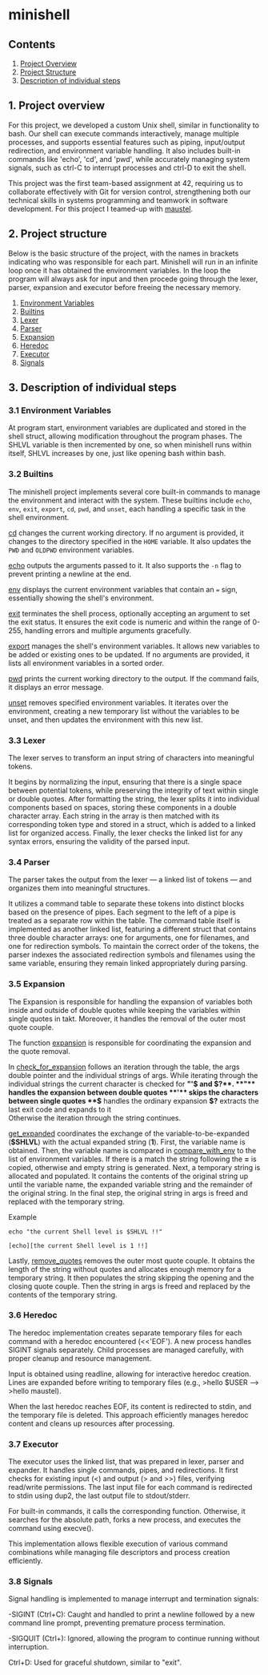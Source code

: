 # minishell

## Contents

1. [Project Overview](#1-Project-overview)
2. [Project Structure](#2-Project-Structure)
3. [Description of individual steps](#3-Description-of-individual-steps)

## 1. Project overview

For this project, we developed a custom Unix shell, similar in functionality to bash. Our shell can execute commands interactively, manage multiple processes, and supports essential features such as piping, input/output redirection, and environment variable handling. It also includes built-in commands like 'echo', 'cd', and 'pwd', while accurately managing system signals, such as ctrl-C to interrupt processes and ctrl-D to exit the shell.

This project was the first team-based assignment at 42, requiring us to collaborate effectively with Git for version control, strengthening both our technical skills in systems programming and teamwork in software development. For this project I teamed-up with [maustel]((https://github.com/maustel)).

## 2. Project structure

Below is the basic structure of the project, with the names in brackets indicating who was responsible for each part. Minishell will run in an infinite loop once it has obtained the environment variables. In the loop the program will always ask for input and then procede going through the lexer, parser, expansion and executor before freeing the necessary memory.

1. [Environment Variables](#31-Environment-Variables)
2. [Builtins](#32-Builtins)
3. [Lexer](#33-Lexer)
4. [Parser](#34-Parser)
5. [Expansion](#35-Expansion)
6. [Heredoc](#36-Heredoc)
7. [Executor](#37-Executor)
8. [Signals](#38-Signals)

## 3. Description of individual steps

### 3.1 Environment Variables

At program start, environment variables are duplicated and stored in the shell struct, allowing modification throughout the program phases. The SHLVL variable is then incremented by one, so when minishell runs within itself, SHLVL increases by one, just like opening bash within bash.

### 3.2 Builtins

The minishell project implements several core built-in commands to manage the environment and interact with the system. These builtins include `echo`, `env`, `exit`, `export`, `cd`, `pwd`, and `unset`, each handling a specific task in the shell environment.

[cd](https://github.com/maustel/minishell/blob/david_new/builtins/cd.c)
changes the current working directory. If no argument is provided, it changes to the directory specified in the `HOME` variable. It also updates the `PWD` and `OLDPWD` environment variables.

[echo](https://github.com/maustel/minishell/blob/david_new/builtins/echo.c)
outputs the arguments passed to it. It also supports the `-n` flag to prevent printing a newline at the end.

[env](https://github.com/maustel/minishell/blob/david_new/builtins/env.c)
displays the current environment variables that contain an `=` sign, essentially showing the shell's environment.

[exit](https://github.com/maustel/minishell/blob/david_new/builtins/exit.c)
terminates the shell process, optionally accepting an argument to set the exit status. It ensures the exit code is numeric and within the range of 0-255, handling errors and multiple arguments gracefully.

[export](https://github.com/maustel/minishell/blob/david_new/builtins/export.c)
manages the shell's environment variables. It allows new variables to be added or existing ones to be updated. If no arguments are provided, it lists all environment variables in a sorted order.

[pwd](https://github.com/maustel/minishell/blob/david_new/builtins/pwd.c)
prints the current working directory to the output. If the command fails, it displays an error message.

[unset](https://github.com/maustel/minishell/blob/david_new/builtins/unset.c)
removes specified environment variables. It iterates over the environment, creating a new temporary list without the variables to be unset, and then updates the environment with this new list.

### 3.3 Lexer
The lexer serves to transform an input string of characters into meaningful tokens.

It begins by normalizing the input, ensuring that there is a single space between potential tokens, while preserving the integrity of text within single or double quotes. After formatting the string, the lexer splits it into individual components based on spaces, storing these components in a double character array. Each string in the array is then matched with its corresponding token type and stored in a struct, which is added to a linked list for organized access. Finally, the lexer checks the linked list for any syntax errors, ensuring the validity of the parsed input.

### 3.4 Parser
The parser takes the output from the lexer — a linked list of tokens — and organizes them into meaningful structures.

It utilizes a command table to separate these tokens into distinct blocks based on the presence of pipes. Each segment to the left of a pipe is treated as a separate row within the table. The command table itself is implemented as another linked list, featuring a different struct that contains three double character arrays: one for arguments, one for filenames, and one for redirection symbols. To maintain the correct order of the tokens, the parser indexes the associated redirection symbols and filenames using the same variable, ensuring they remain linked appropriately during parsing.

### 3.5 Expansion
The Expansion is responsible for handling the expansion of variables both inside and outside of double quotes while keeping the variables within single quotes in takt. Moreover, it handles the removal of the outer most quote couple.

The function [expansion](expansion/expansion.c) is responsible for coordinating the expansion and the quote removal.

In [check_for_expansion](expansion/check_for_expansion.c) follows an iteration through the table, the args double pointer and the individual strings of args.
While iterating through the individual strings the current character is checked for **"'$ and $?**.
**"** handles the expansion between double quotes
**'** skips the characters between single quotes
**$** handles the ordinary expansion
**$?** extracts the last exit code and expands to it  
Otherwise the iteration through the string continues.

[get_expanded](expansion/get_expanded.c) coordinates the exchange of the variable-to-be-expanded (**$SHLVL**) with the actual expanded string (**1**). First, the variable name is obtained. Then, the variable name is compared in [compare_with_env](expansion/compare_with_env.c) to the list of environment variables. If there is a match the string following the **=** is copied, otherwise and empty string is generated. Next, a temporary string is allocated and populated. It contains the contents of the original string up until the variable name, the expanded variable string and the remainder of the original string. In the final step, the original string in args is freed and replaced with the temporary string.

Example
````
echo "the current Shell level is $SHLVL !!"

[echo][the current Shell level is 1 !!]
````

Lastly, [remove_quotes](expansion/remove_quotes.c) removes the outer most quote couple. It obtains the length of the string without quotes and allocates enough memory for a temporary string. It then populates the string skipping the opening and the closing quote couple. Then the string in args is freed and replaced by the contents of the temporary string.

### 3.6 Heredoc
The heredoc implementation creates separate temporary files for each command with a heredoc encountered (<<'EOF'). A new process handles SIGINT signals separately. Child processes are managed carefully, with proper cleanup and resource management.

Input is obtained using readline, allowing for interactive heredoc creation. Lines are expanded before writing to temporary files (e.g., >hello $USER --> >hello maustel).

When the last heredoc reaches EOF, its content is redirected to stdin, and the temporary file is deleted. This approach efficiently manages heredoc content and cleans up resources after processing.

### 3.7 Executor
The executor uses the linked list, that was prepared in lexer, parser and expander.
It handles single commands, pipes, and redirections. It first checks for existing input (<) and output (> and >>) files, verifying read/write permissions. The last input file for each command is redirected to stdin using dup2, the last output file to stdout/stderr.

For built-in commands, it calls the corresponding function.
Otherwise, it searches for the absolute path, forks a new process, and executes the command using execve().

This implementation allows flexible execution of various command combinations while managing file descriptors and process creation efficiently.

### 3.8 Signals
Signal handling is implemented to manage interrupt and termination signals:

-SIGINT (Ctrl+C): Caught and handled to print a newline followed by a new command line prompt, preventing premature process termination.

-SIGQUIT (Ctrl+\): Ignored, allowing the program to continue running without interruption.

Ctrl+D: Used for graceful shutdown, similar to "exit".


